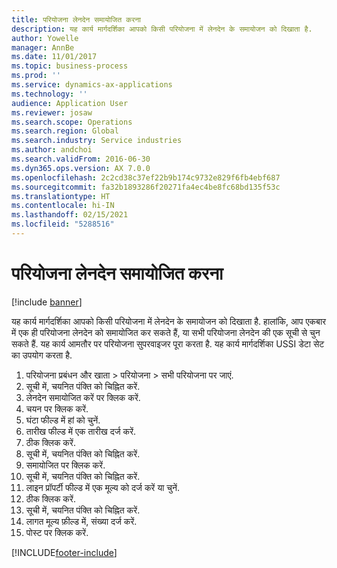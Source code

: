 ```yaml
---
title: परियोजना लेनदेन समायोजित करना
description: यह कार्य मार्गदर्शिका आपको किसी परियोजना में लेनदेन के समायोजन को दिखाता है.
author: Yowelle
manager: AnnBe
ms.date: 11/01/2017
ms.topic: business-process
ms.prod: ''
ms.service: dynamics-ax-applications
ms.technology: ''
audience: Application User
ms.reviewer: josaw
ms.search.scope: Operations
ms.search.region: Global
ms.search.industry: Service industries
ms.author: andchoi
ms.search.validFrom: 2016-06-30
ms.dyn365.ops.version: AX 7.0.0
ms.openlocfilehash: 2c2cd38c37ef22b9b174c9732e829f6fb4ebf687
ms.sourcegitcommit: fa32b1893286f20271fa4ec4be8fc68bd135f53c
ms.translationtype: HT
ms.contentlocale: hi-IN
ms.lasthandoff: 02/15/2021
ms.locfileid: "5288516"
---
```

# <a name="adjust-project-transactions"></a>परियोजना लेनदेन समायोजित करना

[!include [banner](../../includes/banner.md)]

यह कार्य मार्गदर्शिका आपको किसी परियोजना में लेनदेन के समायोजन को दिखाता है. हालांकि, आप एकबार में एक ही परियोजना लेनदेन को समायोजित कर सकते हैं, या सभी परियोजना लेनदेन की एक सूची से चुन सकते हैं. यह कार्य आमतौर पर परियोजना सुपरवाइजर पूरा करता है. यह कार्य मार्गदर्शिका USSI डेटा सेट का उपयोग करता है.

1. परियोजना प्रबंधन और खाता > परियोजना > सभी परियोजना पर जाएं. 
2. सूची में, चयनित पंक्ति को चिह्नित करें. 
3. लेनदेन समायोजित करें पर क्लिक करें. 
4. चयन पर क्लिक करें. 
5. घंटा फील्ड में हां को चुनें. 
6. तारीख फील्ड में एक तारीख दर्ज करें. 
7. ठीक क्लिक करें. 
8. सूची में, चयनित पंक्ति को चिह्नित करें. 
9. समायोजित पर क्लिक करें. 
10. सूची में, चयनित पंक्ति को चिह्नित करें. 
11. लाइन प्रॉपर्टी फील्ड में एक मूल्य को दर्ज करें या चुनें. 
12. ठीक क्लिक करें. 
13. सूची में, चयनित पंक्ति को चिह्नित करें. 
14. लागत मूल्य फ़ील्ड में, संख्या दर्ज करें. 
15. पोस्ट पर क्लिक करें. 


[!INCLUDE[footer-include](../../includes/footer-banner.md)]